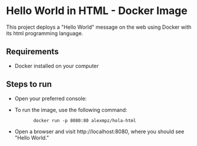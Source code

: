 # Hello World in HTML - Docker Image

This project deploys a "Hello World" message on the web using Docker with its html programming language.

## Requirements

- Docker installed on your computer

## Steps to run

- Open your preferred console:
- To run the image, use the following command:

             docker run -p 8080:80 alexmpz/hola-html
- Open a browser and visit http://localhost:8080, where you should see "Hello World."
             